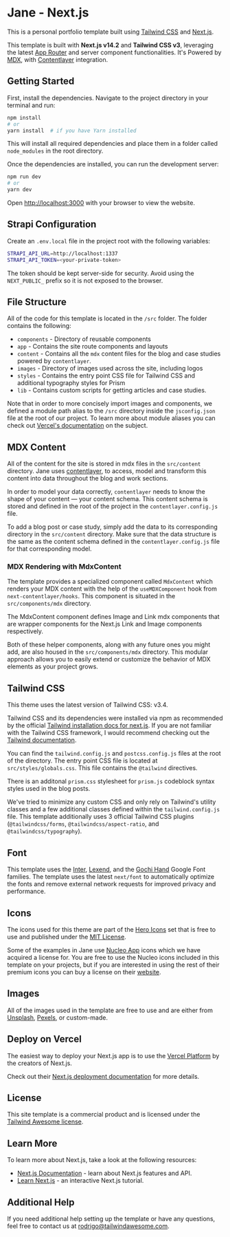 # Jane - Next.js

This is a personal portfolio template built using [Tailwind CSS](https://tailwindcss.com) and [Next.js](https://nextjs.org).

This template is built with **Next.js v14.2** and **Tailwind CSS v3**, leveraging the latest [App Router](https://nextjs.org/docs/app) and server component functionalities. It's Powered by [MDX](https://mdxjs.com/), with [Contentlayer](https://www.contentlayer.dev/) integration.

## Getting Started

First, install the dependencies. Navigate to the project directory in your terminal and run:

```bash
npm install
# or
yarn install  # if you have Yarn installed
```

This will install all required dependencies and place them in a folder called `node_modules` in the root directory.

Once the dependencies are installed, you can run the development server:

```bash
npm run dev
# or
yarn dev
```

Open [http://localhost:3000](http://localhost:3000) with your browser to view the website.

## Strapi Configuration

Create an `.env.local` file in the project root with the following variables:

```bash
STRAPI_API_URL=http://localhost:1337
STRAPI_API_TOKEN=<your-private-token>
```

The token should be kept server-side for security. Avoid using the
`NEXT_PUBLIC_` prefix so it is not exposed to the browser.

## File Structure

All of the code for this template is located in the `/src` folder. The folder contains the following:

- `components` - Directory of reusable components
- `app` - Contains the site route components and layouts
- `content` - Contains all the `mdx` content files for the blog and case studies powered by `contentlayer`.
- `images` - Directory of images used across the site, including logos
- `styles` - Contains the entry point CSS file for Tailwind CSS and additional typography styles for Prism
- `lib` - Contains custom scripts for getting articles and case studies.

Note that in order to more concisely import images and components, we defined a module path alias to the `/src` directory inside the `jsconfig.json` file at the root of our project. To learn more about module aliases you can check out [Vercel's documentation](https://nextjs.org/docs/advanced-features/module-path-aliases) on the subject.

## MDX Content

All of the content for the site is stored in mdx files in the `src/content` directory. Jane uses [contentlayer](https://www.contentlayer.dev/docs), to access, model and transform this content into data throughout the blog and work sections.

In order to model your data correctly, `contentlayer` needs to know the shape of your content — your content schema. This content schema is stored and defined in the root of the project in the `contentlayer.config.js` file.

To add a blog post or case study, simply add the data to its corresponding directory in the `src/content` directory. Make sure that the data structure is the same as the content schema defined in the `contentlayer.config.js` file for that corresponding model.

### MDX Rendering with MdxContent

The template provides a specialized component called `MdxContent` which renders your MDX content with the help of the `useMDXComponent` hook from `next-contentlayer/hooks`. This component is situated in the `src/components/mdx` directory.

The MdxContent component defines Image and Link mdx components that are wrapper components for the Next.js Link and Image components respectively.

Both of these helper components, along with any future ones you might add, are also housed in the `src/components/mdx` directory. This modular approach allows you to easily extend or customize the behavior of MDX elements as your project grows.

## Tailwind CSS

This theme uses the latest version of Tailwind CSS: v3.4.

Tailwind CSS and its dependencies were installed via npm as recommended by the official [Tailwind installation docs for next.js](https://tailwindcss.com/docs/guides/nextjs). If you are not familiar with the Tailwind CSS framework, I would recommend checking out the [Tailwind documentation](https://tailwindcss.com/docs).

You can find the `tailwind.config.js` and `postcss.config.js` files at the root of the directory. The entry point CSS file is located at `src/styles/globals.css`. This file contains the `@tailwind` directives.

There is an additonal `prism.css` stylesheet for `prism.js` codeblock syntax styles used in the blog posts.

We've tried to minimize any custom CSS and only rely on Tailwind's utility classes and a few additional classes defined within the `tailwind.config.js` file. This template additionally uses 3 official Tailwind CSS plugins (`@tailwindcss/forms`, `@tailwindcss/aspect-ratio`, and `@tailwindcss/typography`).

## Font

This template uses the [Inter](https://fonts.google.com/specimen/Inter), [Lexend](https://fonts.google.com/specimen/Lexend), and the [Gochi Hand](https://fonts.google.com/specimen/Gochi+Hand) Google Font families. The template uses the latest `next/font` to automatically optimize the fonts and remove external network requests for improved privacy and performance.

## Icons

The icons used for this theme are part of the [Hero Icons](https://heroicons.com/) set that is free to use and published under the [MIT License](https://github.com/tailwindlabs/heroicons/blob/master/LICENSE).

Some of the examples in Jane use [Nucleo App](https://nucleoapp.com/premium-icons) icons which we have acquired a license for. You are free to use the Nucleo icons included in this template on your projects, but if you are interested in using the rest of their premium icons you can buy a license on their [website](https://nucleoapp.com/).

## Images

All of the images used in the template are free to use and are either from [Unsplash](https://unsplash.com/), [Pexels](https://www.pexels.com/), or custom-made.

## Deploy on Vercel

The easiest way to deploy your Next.js app is to use the [Vercel Platform](https://vercel.com/new?utm_medium=default-template&filter=next.js&utm_source=create-next-app&utm_campaign=create-next-app-readme) by the creators of Next.js.

Check out their [Next.js deployment documentation](https://nextjs.org/docs/deployment) for more details.

## License

This site template is a commercial product and is licensed under the [Tailwind Awesome license](https://www.tailwindawesome.com/license).

## Learn More

To learn more about Next.js, take a look at the following resources:

- [Next.js Documentation](https://nextjs.org/docs) - learn about Next.js features and API.
- [Learn Next.js](https://nextjs.org/learn) - an interactive Next.js tutorial.

## Additional Help

If you need additional help setting up the template or have any questions, feel free to contact us at <rodrigo@tailwindawesome.com>.
